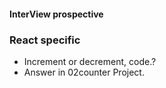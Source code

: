 #### InterView prospective
### React specific 
- Increment or decrement, code.?
- Answer in 02counter Project.